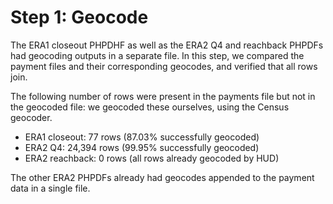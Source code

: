 # Step 1: Geocode

The ERA1 closeout PHPDHF as well as the ERA2 Q4 and reachback PHPDFs had geocoding outputs in a separate file. In this step, we compared the payment files and their corresponding geocodes, and verified that all rows join.

The following number of rows were present in the payments file but not in the geocoded file: we geocoded these ourselves, using the Census geocoder.

- ERA1 closeout: 77 rows (87.03% successfully geocoded)
- ERA2 Q4: 24,394 rows (99.95% successfully geocoded)
- ERA2 reachback: 0 rows (all rows already geocoded by HUD)

The other ERA2 PHPDFs already had geocodes appended to the payment data in a single file. 
